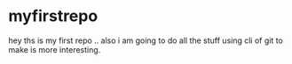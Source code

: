 # myfirstrepo
hey ths is my first repo .. also i am going to do all the stuff using cli of git to make is more interesting.

